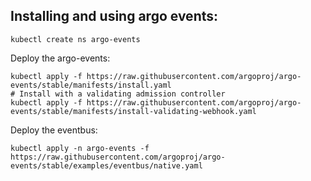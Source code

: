 ## Installing and using argo events:

```
kubectl create ns argo-events
```

Deploy the argo-events:

```
kubectl apply -f https://raw.githubusercontent.com/argoproj/argo-events/stable/manifests/install.yaml
# Install with a validating admission controller
kubectl apply -f https://raw.githubusercontent.com/argoproj/argo-events/stable/manifests/install-validating-webhook.yaml
```

Deploy the eventbus:

```
kubectl apply -n argo-events -f https://raw.githubusercontent.com/argoproj/argo-events/stable/examples/eventbus/native.yaml
```
